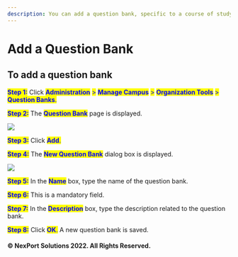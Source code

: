 ```yaml
---
description: You can add a question bank, specific to a course of study.
---
```


# Add a Question Bank

## **To add a question bank**

<mark style="color:blue;">**Step 1:**</mark>  Click <mark style="color:blue;">**Administration**</mark> <mark style="color:blue;"></mark><mark style="color:blue;">></mark> <mark style="color:blue;"></mark><mark style="color:blue;">**Manage Campus**</mark> <mark style="color:blue;"></mark><mark style="color:blue;">></mark> <mark style="color:blue;"></mark><mark style="color:blue;">**Organization Tools**</mark> <mark style="color:blue;"></mark><mark style="color:blue;">></mark> <mark style="color:blue;"></mark><mark style="color:blue;">**Question Banks**</mark><mark style="color:blue;">.</mark>

<mark style="color:blue;">**Step 2:**</mark>  The <mark style="color:blue;">**Question Bank**</mark> page is displayed.

![](https://www.nexportcampus.com/Content/Guides/aweb/Content/Resources/Images/OT\_Question\_Banks/Question\_Banks\_Add\_550x213.png)

<mark style="color:blue;">**Step 3:**</mark>  Click <mark style="color:blue;">**Add**</mark><mark style="color:blue;">.</mark>

<mark style="color:blue;">**Step 4:**</mark>  The <mark style="color:blue;">**New Question Bank**</mark> dialog box is displayed.

![](https://www.nexportcampus.com/Content/Guides/aweb/Content/Resources/Images/OT\_Question\_Banks/New\_Question\_Bank.png)

<mark style="color:blue;">**Step 5:**</mark>  In the <mark style="color:blue;">**Name**</mark> box, type the name of the question bank.

<mark style="color:blue;">**Step 6:**</mark>  This is a mandatory field.

<mark style="color:blue;">**Step 7:**</mark>  In the <mark style="color:blue;">**Description**</mark> box, type the description related to the question bank.

<mark style="color:blue;">**Step 8:**</mark>  Click <mark style="color:blue;">**OK**</mark><mark style="color:blue;">.</mark>  A new question bank is saved.

#### © NexPort Solutions 2022. All Rights Reserved.
